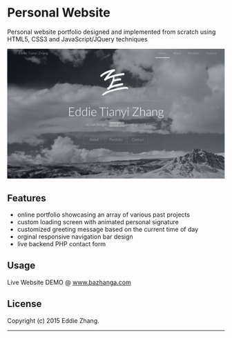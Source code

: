 Personal Website
===========

Personal website portfolio designed and implemented from scratch using HTML5, CSS3 and JavaScript/JQuery techniques

![alt='images/home_screen.png'](images/home_screen.png)

Features
------------

+ online portfolio showcasing an array of various past projects
+ custom loading screen with animated personal signature
+ customized greeting message based on the current time of day 
+ orginal responsive navigation bar design
+ live backend PHP contact form 

Usage
------------

Live Website DEMO @ www.bazhanga.com

License
-------------

Copyright (c) 2015 Eddie Zhang.

_________________________
